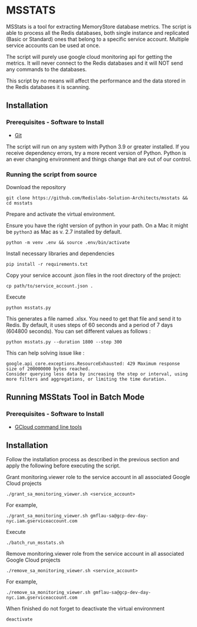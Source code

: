 # MSSTATS

MSStats is a tool for extracting MemoryStore database metrics. The script is able to process all the Redis databases, both single instance and replicated (Basic or Standard) ones that belong to a specific service account. Multiple service accounts can be used at once. 

The script will purely use google cloud monitoring api for getting the metrics. It will never connect to the Redis databases and it will NOT send any commands to the databases.

This script by no means will affect the performance and the data stored in the Redis databases it is scanning.


## Installation
### Prerequisites - Software to Install
* [Git](https://git-scm.com/book/en/v2/Getting-Started-Installing-Git)


The script will run on any system with Python 3.9 or greater installed. If you receive dependency errors, try a more recent version of Python. Python is an ever changing environment and things change that are out of our control.

### Running the script from source

Download the repository

```
git clone https://github.com/Redislabs-Solution-Architects/msstats && cd msstats
```

Prepare and activate the virtual environment.

Ensure you have the right version of python in your path. On a Mac it might be `python3` as Mac as v. 2.7 installed by default.

```
python -m venv .env && source .env/bin/activate
```

Install necessary libraries and dependencies

```
pip install -r requirements.txt
```

Copy your service account .json files in the root directory of the project:

```
cp path/to/service_account.json .
```

Execute 

```
python msstats.py
```

This generates a file named <your project>.xlsx. You need to get that file and send it to Redis.
By default, it uses steps of 60 seconds and a period of 7 days (604800 seconds).
You can set different values as follows : 

````
python msstats.py --duration 1800 --step 300
````

This can help solving issue like : 

```
google.api_core.exceptions.ResourceExhausted: 429 Maximum response size of 200000000 bytes reached. 
Consider querying less data by increasing the step or interval, using more filters and aggregations, or limiting the time duration.
```


## Running MSStats Tool in Batch Mode
### Prerequisites - Software to Install
* [GCloud command line tools](https://cloud.google.com/sdk/docs/install)

## Installation
Follow the installation process as described in the previous section and apply the following before executing the script.


Grant monitoring.viewer role to the service account in all associated Google Cloud projects

```
./grant_sa_monitoring_viewer.sh <service_account>
```
For example,
```
./grant_sa_monitoring_viewer.sh gmflau-sa@gcp-dev-day-nyc.iam.gserviceaccount.com
```

Execute

```
./batch_run_msstats.sh
```
    
Remove monitoring.viewer role from the service account in all associated Google Cloud projects 

```
./remove_sa_monitoring_viewer.sh <service_account>
```
For example,
```
./remove_sa_monitoring_viewer.sh gmflau-sa@gcp-dev-day-nyc.iam.gserviceaccount.com
```

When finished do not forget to deactivate the virtual environment

```
deactivate
```
